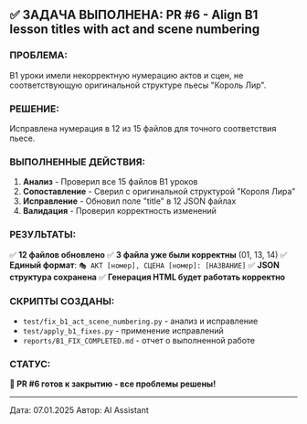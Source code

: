 ## ✅ ЗАДАЧА ВЫПОЛНЕНА: PR #6 - Align B1 lesson titles with act and scene numbering

### ПРОБЛЕМА:
B1 уроки имели некорректную нумерацию актов и сцен, не соответствующую оригинальной структуре пьесы "Король Лир".

### РЕШЕНИЕ:
Исправлена нумерация в 12 из 15 файлов для точного соответствия пьесе.

### ВЫПОЛНЕННЫЕ ДЕЙСТВИЯ:

1. **Анализ** - Проверил все 15 файлов B1 уроков
2. **Сопоставление** - Сверил с оригинальной структурой "Короля Лира" 
3. **Исправление** - Обновил поле "title" в 12 JSON файлах
4. **Валидация** - Проверил корректность изменений

### РЕЗУЛЬТАТЫ:

✅ **12 файлов обновлено**
✅ **3 файла уже были корректны** (01, 13, 14)
✅ **Единый формат**: `🎭 АКТ [номер], СЦЕНА [номер]: [НАЗВАНИЕ]`
✅ **JSON структура сохранена**
✅ **Генерация HTML будет работать корректно**

### СКРИПТЫ СОЗДАНЫ:
- `test/fix_b1_act_scene_numbering.py` - анализ и исправление
- `test/apply_b1_fixes.py` - применение исправлений
- `reports/B1_FIX_COMPLETED.md` - отчет о выполненной работе

### СТАТУС:
**🎯 PR #6 готов к закрытию - все проблемы решены!**

---
Дата: 07.01.2025
Автор: AI Assistant
